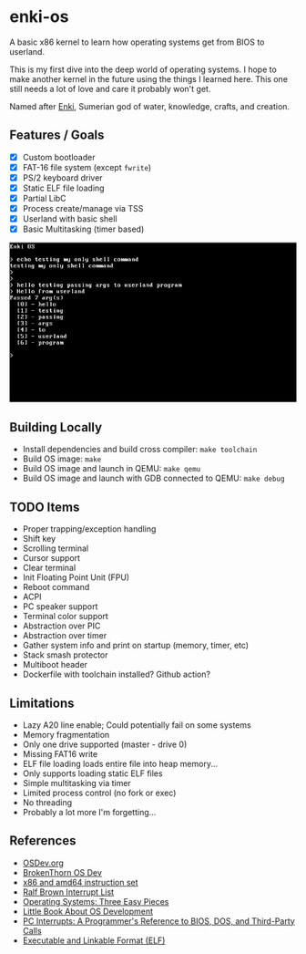 # enki-os

A basic x86 kernel to learn how operating systems get from BIOS to userland.

This is my first dive into the deep world of operating systems. 
I hope to make another kernel in the future using the things I learned here. 
This one still needs a lot of love and care it probably won't get.

Named after [Enki](https://en.wikipedia.org/wiki/Enki), 
Sumerian god of water, knowledge, crafts, and creation. 

## Features / Goals

- [x] Custom bootloader
- [x] FAT-16 file system (except `fwrite`)
- [x] PS/2 keyboard driver
- [x] Static ELF file loading
- [x] Partial LibC
- [x] Process create/manage via TSS
- [x] Userland with basic shell
- [x] Basic Multitasking (timer based)

![docs/enki-test.png](docs/enki-test.png)

## Building Locally

- Install dependencies and build cross compiler: `make toolchain`
- Build OS image: `make`
- Build OS image and launch in QEMU: `make qemu`
- Build OS image and launch with GDB connected to QEMU: `make debug`

## TODO Items

- Proper trapping/exception handling
- Shift key
- Scrolling terminal
- Cursor support
- Clear terminal
- Init Floating Point Unit (FPU)
- Reboot command
- ACPI
- PC speaker support
- Terminal color support
- Abstraction over PIC
- Abstraction over timer
- Gather system info and print on startup (memory, timer, etc)
- Stack smash protector
- Multiboot header
- Dockerfile with toolchain installed? Github action?

## Limitations

- Lazy A20 line enable; Could potentially fail on some systems
- Memory fragmentation
- Only one drive supported (master - drive 0)
- Missing FAT16 write
- ELF file loading loads entire file into heap memory...
- Only supports loading static ELF files
- Simple multitasking via timer
- Limited process control (no fork or exec)
- No threading
- Probably a lot more I'm forgetting...

## References

- [OSDev.org](https://wiki.osdev.org/Main_Page)
- [BrokenThorn OS Dev](http://www.brokenthorn.com/Resources/OSDevIndex.html)
- [x86 and amd64 instruction set](https://www.felixcloutier.com/x86/)
- [Ralf Brown Interrupt List](https://www.ctyme.com/rbrown.htm)
- [Operating Systems: Three Easy Pieces](https://pages.cs.wisc.edu/~remzi/OSTEP/)
- [Little Book About OS Development](https://littleosbook.github.io/)
- [PC Interrupts: A Programmer's Reference to BIOS, DOS, and Third-Party Calls](https://www.amazon.com/PC-Interrupts-Programmers-Reference-Third-Party/dp/0201624850)
- [Executable and Linkable Format (ELF)](https://refspecs.linuxfoundation.org/elf/elf.pdf)
